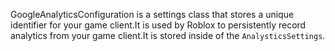 GoogleAnalyticsConfiguration is a settings class that stores a unique identifier for your game client.It is used by Roblox to persistently record analytics from your game client.It is stored inside of the `AnalysticsSettings`.